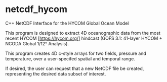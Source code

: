 # netcdf_hycom
C++ NetCDF Interface for the HYCOM Global Ocean Model

This program is designed to extract 4D oceanographic data from the most recent HYCOM [https://hycom.org/] hindcast (GOFS 3.1: 41-layer HYCOM + NCODA Global 1/12° Analysis).

This program creates 4D c-style arrays for two fields, pressure and temperature, over a user-specifed spatial and temporal range.

If desired, the user can request that a new NetCDF file be created, representing the desired data subset of interest.


